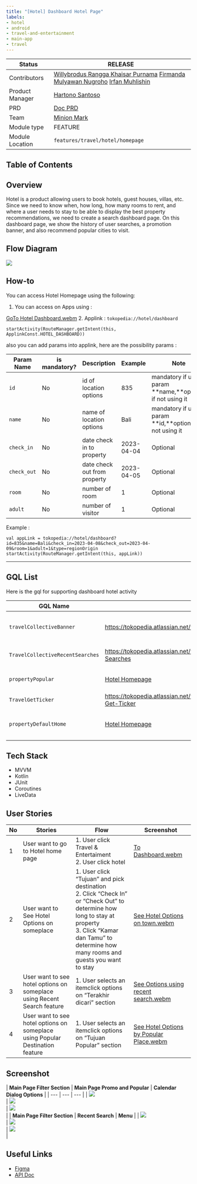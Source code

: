```yaml
---
title: "[Hotel] Dashboard Hotel Page"
labels:
- hotel
- android
- travel-and-entertainment
- main-app
- travel
---
```



| **Status** |  <!--start status:GREEN-->RELEASE<!--end status-->  |
| --- | --- |
| Contributors | [Willybrodus Rangga Khaisar Purnama](https://tokopedia.atlassian.net/wiki/people/62cb5c393d382dfc9c5f11d2?ref=confluence) [Firmanda Mulyawan Nugroho](https://tokopedia.atlassian.net/wiki/people/5d91c148fdfa560dcc3a040f?ref=confluence) [Irfan Muhlishin](https://tokopedia.atlassian.net/wiki/people/5bfe19e5128c7106f57662cc?ref=confluence)  |
| Product Manager | [Hartono Santoso](https://tokopedia.atlassian.net/wiki/people/5c6f1fc4017b4a53c68aa479?ref=confluence)  |
| PRD | [Doc PRD](/wiki/spaces/TR/pages/1277702387/Hotel+-+Search+by+Map) |
| Team | [Minion Mark](https://tokopedia.atlassian.net/people/team/54372146-8afa-46e4-8de3-783c53a0cc3b)  |
| Module type | <!--start status:RED-->FEATURE<!--end status--> |
| Module Location | `features/travel/hotel/homepage` |

## Table of Contents

<!--toc-->

## Overview

Hotel is a product allowing users to book hotels, guest houses, villas, etc. Since we need to know when, how long, how many rooms to rent, and where a user needs to stay to be able to display the best property recommendations, we need to create a search dashboard page. On this dashboard page, we show the history of user searches, a promotion banner, and also recommend popular cities to visit.



## Flow Diagram

![](https://docs-android.tokopedia.net/images/docs/hotel/Hotel-Home-Page.png)

## How-to

You can access Hotel Homepage using the following:

1. You can access on Apps using :   


[GoTo Hotel Dashboard.webm](/wiki/download/attachments/2204565505/GoTo%20Hotel%20Dashboard.webm?version=1&modificationDate=1680510037438&cacheVersion=1&api=v2)
2. Applink : `tokopedia://hotel/dashboard`



```
startActivity(RouteManager.getIntent(this, ApplinkConst.HOTEL_DASHBOARD))
```

also you can add params into applink, here are the possibility params :



| **Param Name** | **is mandatory?** | **Description** | **Example** | **Note** |
| --- | --- | --- | --- | --- |
| `id` | No | id of location options | 835 | mandatory if using param <br/>**name,**optional if not using it<br/> |
| `name` | No | name of location options | Bali | mandatory if using param <br/>**id,**optional if not using it<br/> |
| `check_in` | No | date check in to property | 2023-04-04 | Optional |
| `check_out` | No | date check out from property | 2023-04-05 | Optional |
| `room` | No | number of room | 1 | Optional |
| `adult` | No | number of visitor | 1 | Optional |

Example : 



```
val appLink = tokopedia://hotel/dashboard?id=835&name=Bali&check_in=2023-04-08&check_out=2023-04-09&room=1&adult=1&type=regionOrigin
startActivity(RouteManager.getIntent(this, appLink))
```



---

## GQL List

Here is the gql for supporting dashboard hotel activity



| **GQL Name** | **Documentation** | **Description** |
| --- | --- | --- |
| `travelCollectiveBanner` | <https://tokopedia.atlassian.net/wiki/spaces/TR/pages/518979745/Subhomepage+API#Banner>  | Get list of Banner<br/> Promo for Hotel |
| `TravelCollectiveRecentSearches` | <https://tokopedia.atlassian.net/wiki/spaces/TR/pages/518979745/Subhomepage+API#Recent-Searches>  | Get list of Recent Search |
| `propertyPopular` | [Hotel Homepage](/wiki/spaces/TR/pages/838631425/Hotel+Homepage#HotelHomepage-PopularDestination)  | Get List of Popular Destination |
| `TravelGetTicker` | <https://tokopedia.atlassian.net/wiki/spaces/TR/pages/518979745/Subhomepage+API#Travel-Get-Ticker>  | Get Ticker |
| `propertyDefaultHome` | [Hotel Homepage](/wiki/spaces/TR/pages/838631425/Hotel+Homepage#HotelHomepage-DefaultHomePageParameter)  | Get Default Option on Hotel Dashboard<br/> |

## Tech Stack

- MVVM
- Kotlin
- JUnit
- Coroutines
- LiveData

## User Stories



| **No** | **Stories** | **Flow** | **Screenshot** |
| --- | --- | --- | --- |
| 1 | User want to go to Hotel home page | 1. User click Travel & Entertaiment<br/>2. User click hotel<br/> | [To Dashboard.webm](/wiki/download/attachments/2204565505/To%20Dashboard.webm?version=1&modificationDate=1680574058672&cacheVersion=1&api=v2&width=340)<br/> |
| 2 | User want to See Hotel Options on someplace | 1. User click “Tujuan” and pick destination<br/>2. Click “Check In” or “Check Out” to determine how long to stay at property<br/>3. Click “Kamar dan Tamu” to determine how many rooms and guests you want to stay<br/> | [See Hotel Options on town.webm](/wiki/download/attachments/2204565505/See%20Hotel%20Options%20on%20town.webm?version=1&modificationDate=1680574376894&cacheVersion=1&api=v2)<br/> |
| 3 | User want to see hotel options on someplace using Recent Search feature | 1. User selects an itemclick options on “Terakhir dicari” section<br/> | [See Options using recent search.webm](/wiki/download/attachments/2204565505/See%20Options%20using%20recent%20search.webm?version=2&modificationDate=1680574620850&cacheVersion=1&api=v2)<br/> |
| 4 | User want to see hotel options on someplace using Popular Destination feature | 1. User selects an itemclick options on “Tujuan Popular” section<br/> | [See Hotel Options by Popular Place.webm](/wiki/download/attachments/2204565505/See%20Hotel%20Options%20by%20Popular%20Place.webm?version=1&modificationDate=1680574697899&cacheVersion=1&api=v2)<br/> |

## Screenshot



| **Main Page Filter Section** | **Main Page
 Promo and Popular** | **Calendar Dialog Options** |
| --- | --- | --- |
| ![](https://docs-android.tokopedia.net/images/docs/hotel/Hotel-Main-Page.png)<br/> | ![](https://docs-android.tokopedia.net/images/docs/hotel/Hotel-Promotion-And-Popular-City.png)<br/> | ![](https://docs-android.tokopedia.net/images/docs/hotel/Hotel-Calendar-Page.png)<br/> |
| **Main Page Filter Section** | **Recent Search** | **Menu** |
| ![](https://docs-android.tokopedia.net/images/docs/hotel/Hotel-Options-Room-And-Guest.png)<br/> | ![](https://docs-android.tokopedia.net/images/docs/hotel/Last-Search.png)<br/> | ![](https://docs-android.tokopedia.net/images/docs/hotel/Menu.png)<br/> |

## Useful Links

- [Figma](https://www.figma.com/file/PxEOtpZawpxhw73GqerP5B/%5BUI---M---HOTEL%5D-All-Screens?node-id=0-4333&t=LITRze4NpUN18RWb-0)
- [API Doc](/wiki/spaces/TR/pages/838631425/Hotel+Homepage#HotelHomepage-DefaultHomePageParameter)
